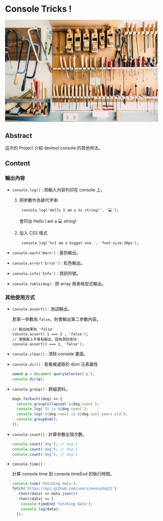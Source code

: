 # Console Tricks !

![image](../assets/image/toolkits.jpg)

## Abstract

這次的 Project 介紹 devtool console 的其他用法。

## Content

### 輸出內容

- `console.log()` : 把輸入內容列印在 console 上。

  1. 把參數作為替代字串:

     ` console.log('Hello I am a %s string!', '💻');`

     會印出 Hello I am a 💻 string!

  2. 加入 CSS 樣式

     ` console.log('%cI am a bigger one.', 'font-size:30px');`

- `console.warn('Warn')` : 黃色輸出。
- `console.error('Error')` : 紅色輸出。
- `console.info('Info')` : 資訊符號。
- `console.table(dog)` : 把 array 用表格型式輸出。

### 其他使用方式

- `console.assert()` : 測試輸出。

  若第一參數為 `false`，則會輸出第二參數內容。

  ```JS
  // 輸出結果為 'false'
  console.assert( 1 === 2 , 'false');
  // 瀏覽器上不會有輸出，因為測試成功
  console.assert(1 === 1, 'false');
  ```

- `console.clear()` : 清除 console 畫面。

- `console.dir()` : 查看被選取的 dom 元素屬性

  ```js
  const p = document.querySelector('p');
  console.dir(p);
  ```

- `console.group()` : 群組資料。

  ```js
  dogs.forEach((dog) => {
    console.groupCollapsed(`${dog.name}`);
    console.log(`It is ${dog.name}`);
    console.log(`${dog.name} is ${dog.age} years old`);
    console.groupEnd();
  });
  ```

- `console.count()` : 計算參數出現次數。

  ```js
  console.count('dog'); // dog:1
  console.count('dog'); // dog:2
  console.count('dog'); // dog:3
  ```

- `console.time()` :

  計算 console.time 到 console.timeEnd 的執行時間。

  ```js
  console.time('fetching data');
  fetch('https://api.github.com/users/moonydog12')
    .then((data) => data.json())
    .then((data) => {
      console.timeEnd('fetching data');
      console.log(data);
    });
  ```
